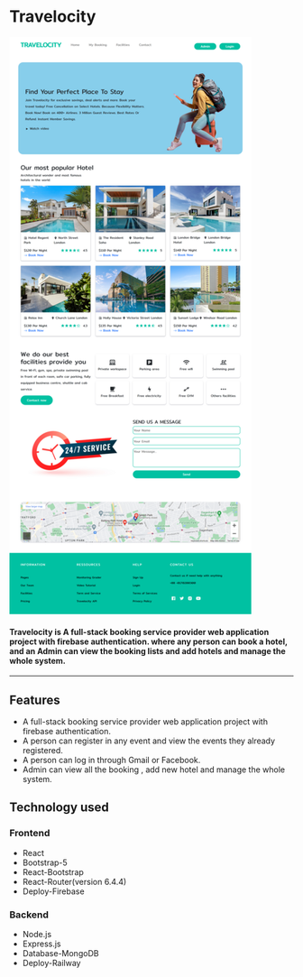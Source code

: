 # Travelocity

![Travelocity_Template](src/images/travelocity.png)

#### Travelocity is  A full-stack booking service provider web application project with firebase authentication. where any person can book a hotel, and an Admin can view the booking lists and add hotels and manage the whole system.

---

## Features

* A full-stack booking service provider web application project with firebase authentication.
* A person can register in any event and view the events they already registered.
* A person can log in through Gmail or Facebook.
* Admin can view all the booking , add new hotel and manage the whole system.

## Technology used

### Frontend

* React
* Bootstrap-5
* React-Bootstrap
* React-Router(version 6.4.4)
* Deploy-Firebase

### Backend

* Node.js
* Express.js
* Database-MongoDB
* Deploy-Railway
